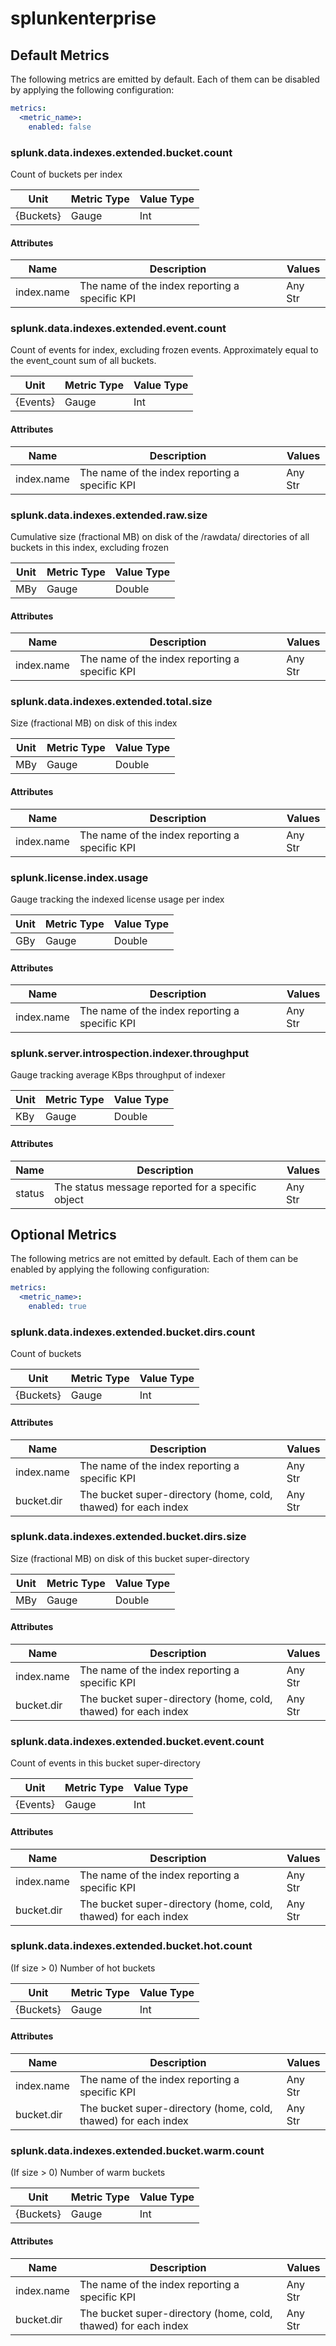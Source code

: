 [comment]: <> (Code generated by mdatagen. DO NOT EDIT.)

# splunkenterprise

## Default Metrics

The following metrics are emitted by default. Each of them can be disabled by applying the following configuration:

```yaml
metrics:
  <metric_name>:
    enabled: false
```

### splunk.data.indexes.extended.bucket.count

Count of buckets per index

| Unit | Metric Type | Value Type |
| ---- | ----------- | ---------- |
| {Buckets} | Gauge | Int |

#### Attributes

| Name | Description | Values |
| ---- | ----------- | ------ |
| index.name | The name of the index reporting a specific KPI | Any Str |

### splunk.data.indexes.extended.event.count

Count of events for index, excluding frozen events. Approximately equal to the event_count sum of all buckets.

| Unit | Metric Type | Value Type |
| ---- | ----------- | ---------- |
| {Events} | Gauge | Int |

#### Attributes

| Name | Description | Values |
| ---- | ----------- | ------ |
| index.name | The name of the index reporting a specific KPI | Any Str |

### splunk.data.indexes.extended.raw.size

Cumulative size (fractional MB) on disk of the <bucket>/rawdata/ directories of all buckets in this index, excluding frozen

| Unit | Metric Type | Value Type |
| ---- | ----------- | ---------- |
| MBy | Gauge | Double |

#### Attributes

| Name | Description | Values |
| ---- | ----------- | ------ |
| index.name | The name of the index reporting a specific KPI | Any Str |

### splunk.data.indexes.extended.total.size

Size (fractional MB) on disk of this index

| Unit | Metric Type | Value Type |
| ---- | ----------- | ---------- |
| MBy | Gauge | Double |

#### Attributes

| Name | Description | Values |
| ---- | ----------- | ------ |
| index.name | The name of the index reporting a specific KPI | Any Str |

### splunk.license.index.usage

Gauge tracking the indexed license usage per index

| Unit | Metric Type | Value Type |
| ---- | ----------- | ---------- |
| GBy | Gauge | Double |

#### Attributes

| Name | Description | Values |
| ---- | ----------- | ------ |
| index.name | The name of the index reporting a specific KPI | Any Str |

### splunk.server.introspection.indexer.throughput

Gauge tracking average KBps throughput of indexer

| Unit | Metric Type | Value Type |
| ---- | ----------- | ---------- |
| KBy | Gauge | Double |

#### Attributes

| Name | Description | Values |
| ---- | ----------- | ------ |
| status | The status message reported for a specific object | Any Str |

## Optional Metrics

The following metrics are not emitted by default. Each of them can be enabled by applying the following configuration:

```yaml
metrics:
  <metric_name>:
    enabled: true
```

### splunk.data.indexes.extended.bucket.dirs.count

Count of buckets

| Unit | Metric Type | Value Type |
| ---- | ----------- | ---------- |
| {Buckets} | Gauge | Int |

#### Attributes

| Name | Description | Values |
| ---- | ----------- | ------ |
| index.name | The name of the index reporting a specific KPI | Any Str |
| bucket.dir | The bucket super-directory (home, cold, thawed) for each index | Any Str |

### splunk.data.indexes.extended.bucket.dirs.size

Size (fractional MB) on disk of this bucket super-directory

| Unit | Metric Type | Value Type |
| ---- | ----------- | ---------- |
| MBy | Gauge | Double |

#### Attributes

| Name | Description | Values |
| ---- | ----------- | ------ |
| index.name | The name of the index reporting a specific KPI | Any Str |
| bucket.dir | The bucket super-directory (home, cold, thawed) for each index | Any Str |

### splunk.data.indexes.extended.bucket.event.count

Count of events in this bucket super-directory

| Unit | Metric Type | Value Type |
| ---- | ----------- | ---------- |
| {Events} | Gauge | Int |

#### Attributes

| Name | Description | Values |
| ---- | ----------- | ------ |
| index.name | The name of the index reporting a specific KPI | Any Str |
| bucket.dir | The bucket super-directory (home, cold, thawed) for each index | Any Str |

### splunk.data.indexes.extended.bucket.hot.count

(If size > 0) Number of hot buckets

| Unit | Metric Type | Value Type |
| ---- | ----------- | ---------- |
| {Buckets} | Gauge | Int |

#### Attributes

| Name | Description | Values |
| ---- | ----------- | ------ |
| index.name | The name of the index reporting a specific KPI | Any Str |
| bucket.dir | The bucket super-directory (home, cold, thawed) for each index | Any Str |

### splunk.data.indexes.extended.bucket.warm.count

(If size > 0) Number of warm buckets

| Unit | Metric Type | Value Type |
| ---- | ----------- | ---------- |
| {Buckets} | Gauge | Int |

#### Attributes

| Name | Description | Values |
| ---- | ----------- | ------ |
| index.name | The name of the index reporting a specific KPI | Any Str |
| bucket.dir | The bucket super-directory (home, cold, thawed) for each index | Any Str |
